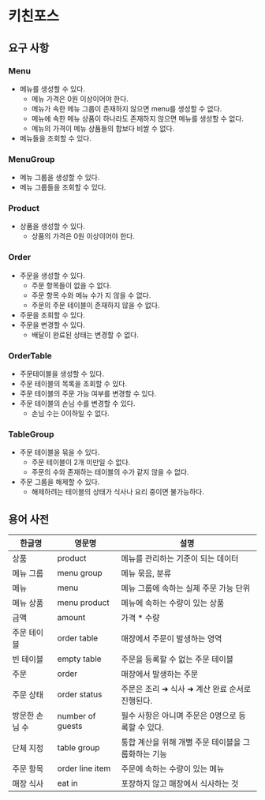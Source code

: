 # 키친포스

## 요구 사항
### Menu
- 메뉴를 생성할 수 있다.
  - 메뉴 가격은 0원 이상이어야 한다.
  - 메뉴가 속한 메뉴 그룹이 존재하지 않으면 menu를 생성할 수 없다.
  - 메뉴에 속한 메뉴 상품이 하나라도 존재하지 않으면 메뉴를 생성할 수 없다.
  - 메뉴의 가격이 메뉴 상품들의 합보다 비쌀 수 없다.
- 메뉴들을 조회할 수 있다.

### MenuGroup
- 메뉴 그룹을 생성할 수 있다.
- 메뉴 그룹들을 조회할 수 있다.

### Product
- 상품을 생성할 수 있다.
  - 상품의 가격은 0원 이상이어야 한다.

### Order
- 주문을 생성할 수 있다.
  - 주문 항목들이 없을 수 없다.
  - 주문 항목 수와 메뉴 수가 지 않을 수 없다.
  - 주문의 주문 테이블이 존재하지 않을 수 없다.
- 주문을 조회할 수 있다.
- 주문을 변경할 수 있다.
  - 배달이 완료된 상태는 변경할 수 없다.

### OrderTable
- 주문테이블을 생성할 수 있다.
- 주문 테이블의 목록을 조회할 수 있다.
- 주문 테이블의 주문 가능 여부를 변경할 수 있다.
- 주문 테이블의 손님 수를 변경할 수 있다.
  - 손님 수는 0이하일 수 없다.

### TableGroup
- 주문 테이블을 묶을 수 있다.
  - 주문 테이블이 2개 미만일 수 없다.
  - 주문의 수와 존재하는 테이블의 수가 같지 않을 수 없다.
- 주문 그룹을 해제할 수 있다.
  - 해제하려는 테이블의 상태가 식사나 요리 중이면 불가능하다.

## 용어 사전

| 한글명 | 영문명 | 설명 |
| --- | --- | --- |
| 상품 | product | 메뉴를 관리하는 기준이 되는 데이터 |
| 메뉴 그룹 | menu group | 메뉴 묶음, 분류 |
| 메뉴 | menu | 메뉴 그룹에 속하는 실제 주문 가능 단위 |
| 메뉴 상품 | menu product | 메뉴에 속하는 수량이 있는 상품 |
| 금액 | amount | 가격 * 수량 |
| 주문 테이블 | order table | 매장에서 주문이 발생하는 영역 |
| 빈 테이블 | empty table | 주문을 등록할 수 없는 주문 테이블 |
| 주문 | order | 매장에서 발생하는 주문 |
| 주문 상태 | order status | 주문은 조리 ➜ 식사 ➜ 계산 완료 순서로 진행된다. |
| 방문한 손님 수 | number of guests | 필수 사항은 아니며 주문은 0명으로 등록할 수 있다. |
| 단체 지정 | table group | 통합 계산을 위해 개별 주문 테이블을 그룹화하는 기능 |
| 주문 항목 | order line item | 주문에 속하는 수량이 있는 메뉴 |
| 매장 식사 | eat in | 포장하지 않고 매장에서 식사하는 것 |
